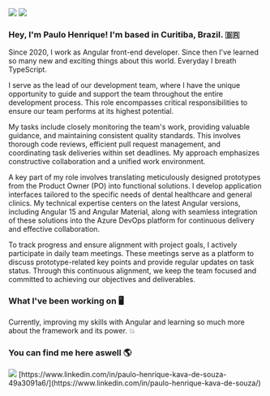 <img src="https://img.shields.io/badge/TypeScript-007ACC?style=for-the-badge&logo=typescript&logoColor=white" /> <img src="https://img.shields.io/badge/Angular-DD0031?style=for-the-badge&logo=angular&logoColor=white" />

### Hey, I'm Paulo Henrique! I'm based in Curitiba, Brazil. 🇧🇷

Since 2020, I work as Angular front-end developer. Since then I've learned so many new and exciting things about this world. Everyday I breath TypeScript.

I serve as the lead of our development team, where I have the unique opportunity to guide and support the team throughout the entire development process. This role encompasses critical responsibilities to ensure our team performs at its highest potential.  

My tasks include closely monitoring the team's work, providing valuable guidance, and maintaining consistent quality standards. This involves thorough code reviews, efficient pull request management, and coordinating task deliveries within set deadlines. My approach emphasizes constructive collaboration and a unified work environment.  

A key part of my role involves translating meticulously designed prototypes from the Product Owner (PO) into functional solutions. I develop application interfaces tailored to the specific needs of dental healthcare and general clinics. My technical expertise centers on the latest Angular versions, including Angular 15 and Angular Material, along with seamless integration of these solutions into the Azure DevOps platform for continuous delivery and effective collaboration.  

To track progress and ensure alignment with project goals, I actively participate in daily team meetings. These meetings serve as a platform to discuss prototype-related key points and provide regular updates on task status. Through this continuous alignment, we keep the team focused and committed to achieving our objectives and deliverables.

### What I've been working on 🖥️

Currently, improving my skills with Angular and learning so much more about the framework and its power. 💥

### You can find me here aswell 🌎
<img src="https://img.shields.io/badge/LinkedIn-0077B5?style=for-the-badge&logo=linkedin&logoColor=white" />
[https://www.linkedin.com/in/paulo-henrique-kava-de-souza-49a3091a6/](https://www.linkedin.com/in/paulo-henrique-kava-de-souza/)
